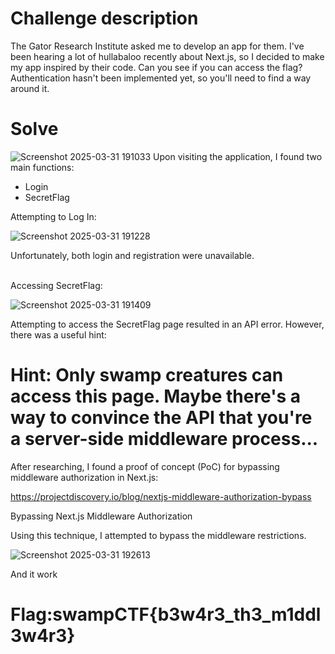 # Challenge description

The Gator Research Institute asked me to develop an app for them. I've been hearing a lot of hullabaloo recently about Next.js, so I decided to make my app inspired by their code. Can you see if you can access the flag? Authentication hasn't been implemented yet, so you'll need to find a way around it.

# Solve

![Screenshot 2025-03-31 191033](https://github.com/user-attachments/assets/7b6bfdda-7aac-404e-8664-8b7ffbfa58f3)
Upon visiting the application, I found two main functions:
<ul>
<li>Login</li>
<li>SecretFlag</li>
</ul>
Attempting to Log In:

![Screenshot 2025-03-31 191228](https://github.com/user-attachments/assets/df568d5f-bb9e-4f57-a0d1-c3185e29b219)

Unfortunately, both login and registration were unavailable.

<br>
Accessing SecretFlag:
<br>

![Screenshot 2025-03-31 191409](https://github.com/user-attachments/assets/9ad6b3f7-1405-4962-8be7-e6f81fa7f644)

Attempting to access the SecretFlag page resulted in an API error. However, there was a useful hint:
# Hint: Only swamp creatures can access this page. Maybe there's a way to convince the API that you're a server-side middleware process...

After researching, I found a proof of concept (PoC) for bypassing middleware authorization in Next.js:

https://projectdiscovery.io/blog/nextjs-middleware-authorization-bypass

Bypassing Next.js Middleware Authorization

Using this technique, I attempted to bypass the middleware restrictions.

![Screenshot 2025-03-31 192613](https://github.com/user-attachments/assets/aa829164-93ee-4705-b3d4-a51ba21eb78d)

And it work 
# Flag:swampCTF{b3w4r3_th3_m1ddl3w4r3}

